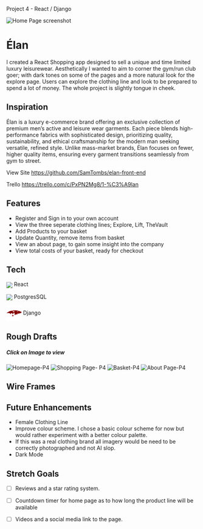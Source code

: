 Project 4 - React / Django

<img width="1269" height="810" alt="Home Page screenshot" src="https://github.com/user-attachments/assets/feac987f-a273-4c44-b414-78c56fb947e3" />


# Élan

I created a React Shopping app designed to sell a unique and time limited luxury leisurewear.
Aesthetically I wanted to aim to corner the gym/run club goer; with dark tones on some of the pages and a more natural look for the explore page.
Users can explore the clothing line and look to be prepared to spend a lot of money. The whole project is slightly tongue in cheek.

## Inspiration 

Élan is a luxury e-commerce brand offering an exclusive collection of premium men’s active and leisure wear garments. 
Each piece blends high-performance fabrics with sophisticated design, prioritizing quality, sustainability, and ethical craftsmanship for the modern man seeking versatile, refined style.
Unlike mass-market brands, Élan focuses on fewer, higher quality items, ensuring every garment transitions seamlessly from gym to street.


View Site https://github.com/SamTombs/elan-front-end

Trello https://trello.com/c/PxPN2Mg8/1-%C3%A9lan

## Features

- Register and Sign in to your own account
- View the three seperate clothing lines; Explore, Lift, TheVault
- Add Products to your basket
- Update Quantity, remove items from basket
- View an about page, to gain some insight into the company
- View total costs of your basket, ready for checkout

## Tech

<p>
  <img src="https://cdn.jsdelivr.net/gh/devicons/devicon/icons/react/react-original.svg" width="40" style="vertical-align:middle;"/> 
  React
</p>

<p>
  <img src="https://cdn.jsdelivr.net/gh/devicons/devicon/icons/mongodb/mongodb-original.svg" width="40" style="vertical-align:middle;"/> 
  PostgresSQL
</p>

<p>
  <img src="https://raw.githubusercontent.com/devicons/devicon/master/icons/mongoose/mongoose-original.svg" width="40" style="vertical-align:middle;"/> 
  Django
</p>

## Rough Drafts

##### Click on Image to view

<div >
  <img height="200" width="200" alt="Homepage-P4" src="https://github.com/user-attachments/assets/e44f02a8-4fb7-44e8-92a9-e056cf0b9d21" /> 
  <img height="200" width="200" alt="Shopping Page- P4" src="https://github.com/user-attachments/assets/36551d3a-1124-4398-ba0e-6285c7adf69f" />
  <img height="200" width="200" alt="Basket-P4" src="https://github.com/user-attachments/assets/8ad11f30-ae14-49ec-9498-3796de7bbab4" />
  <img height="200" width="200" alt="About Page-P4" src="https://github.com/user-attachments/assets/f600f068-4aa3-4d93-b8ba-9988f64da4c1" />
</div>

## Wire Frames



## Future Enhancements

- Female Clothing Line
- Improve colour scheme. I chose a basic colour scheme for now but would rather experiment with a better colour palette.
- If this was a real clothing brand all imagery would be need to be correctly photographed and not AI slop. 
- Dark Mode

## Stretch Goals

- [ ] Reviews and a star rating system.
- [ ] Countdown timer for home page as to how long the product line will be available
- [ ] Videos and a social media link to the page.
      


































